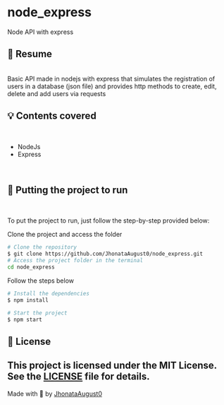 # node_express
Node API with express

## :bookmark: Resume
<br />
Basic API made in nodejs with express that simulates the registration of users in a database (json file) and provides http methods to create, edit, delete and add users via requests

## :bulb: Contents covered
<br />

- NodeJs
- Express
<br />

## :wrench: Putting the project to run
<br />

To put the project to run, just follow the step-by-step provided below:

Clone the project and access the folder

```bash
# Clone the repository
$ git clone https://github.com/JhonataAugust0/node_express.git
# Access the project folder in the terminal
cd node_express
```

Follow the steps below
```bash
# Install the dependencies
$ npm install

# Start the project
$ npm start
```

## 📝 License

This project is licensed under the MIT License. See the [LICENSE](LICENSE.md) file for details.
---

Made with 💜 by [JhonataAugust0](https://github.com/JhonataAugust0/) 

